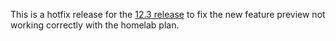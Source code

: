 This is a hotfix release for the [12.3 release](https://github.com/xpipe-io/xpipe/releases/tag/12.3) to fix the new feature preview not working correctly with the homelab plan.
